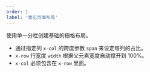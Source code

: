 ```yaml
---
order: 1
label: '常见页面布局'
---
```


使用单一分栏创建基础的栅格布局。

- 通过指定列 `x-col` 的跨度参数 `span` 来设定每列的占比。
- `x-row` 行宽度 `width` 根据父元素宽度自动撑开到 100%。
- `x-col` 必须包含在 `x-row` 里面。
